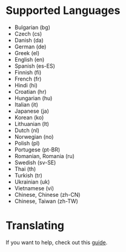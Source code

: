 # Supported Languages
- Bulgarian (bg)
- Czech (cs)
- Danish (da)
- German (de)
- Greek (el)
- English (en)
- Spanish (es-ES)
- Finnish (fi)
- French (fr)
- Hindi (hi)
- Croatian (hr)
- Hungarian (hu)
- Italian (it)
- Japanese (ja)
- Korean (ko)
- Lithuanian (lt)
- Dutch (nl)
- Norwegian (no)
- Polish (pl)
- Portugese (pt-BR)
- Romanian, Romania (ru)
- Swedish (sv-SE)
- Thai (th)
- Turkish (tr)
- Ukrainian (uk)
- Vietnamese (vi)
- Chinese, Chinese (zh-CN)
- Chinese, Taiwan (zh-TW)

# Translating
If you want to help, check out this [guide](https://github.com/Chiaki-Nanami-Discord-Bot/localization/wiki).
